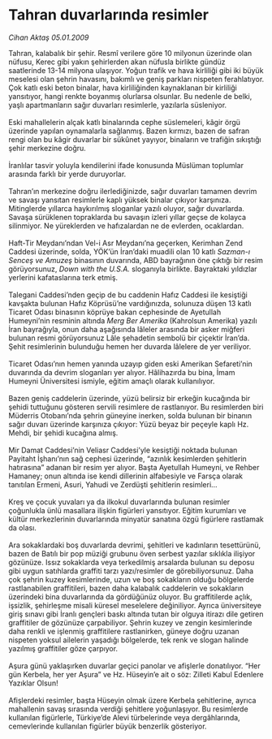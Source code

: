 # Tahran duvarlarında resimler

*Cihan Aktaş 05.01.2009*

<div class="taraf_structure_2col_1zq">
<div class="margen_n">



 <p>Tahran, kalabalık bir şehir. Resmî verilere göre 10 milyonun üzerinde olan nüfusu, Kerec gibi yakın şehirlerden akan nüfusla birlikte gündüz saatlerinde 13-14 milyona ulaşıyor. Yoğun trafik ve hava kirliliği gibi iki büyük meselesi olan şehrin havasını, bakımlı ve geniş parkları nispeten ferahlatıyor. Çok katlı eski beton binalar, hava kirliliğinden kaynaklanan bir kirliliği yansıtıyor, hangi renkte boyanmış olurlarsa olsunlar. Bu nedenle de belki, yaşlı apartmanların sağır duvarları resimlerle, yazılarla süsleniyor. <br/><br/>Eski mahallelerin alçak katlı binalarında cephe süslemeleri, kâgir örgü üzerinde yapılan oynamalarla sağlanmış. Bazen kırmızı, bazen de safran rengi olan bu kâgir duvarlar bir sükûnet yayıyor, binaların ve trafiğin sıkıştığı şehir merkezine doğru. <br/><br/>İranlılar tasvir yoluyla kendilerini ifade konusunda Müslüman toplumlar arasında farklı bir yerde duruyorlar. <br/><br/>Tahran’ın merkezine doğru ilerlediğinizde, sağır duvarları tamamen devrim ve savaşı yansıtan resimlerle kaplı yüksek binalar çıkıyor karşınıza. Mitinglerde yıllarca haykırılmış sloganlar yazılı oluyor, sağır duvarlarda. Savaşa sürüklenen topraklarda bu savaşın izleri yıllar geçse de kolayca silinmiyor. Ne yüreklerden ve hafızalardan ne de evlerden, ocaklardan. <br/><br/>Haft-Tir Meydanı’ndan Vel-i Asr Meydanı’na geçerken, Kerimhan Zend Caddesi üzerinde, solda, YÖK’ün İran’daki muadili olan 10 katlı <i>Sazman-ı Senceş ve Amuzeş</i> binasının duvarında, ABD bayrağının öne çıktığı bir resim görüyorsunuz, <i>Down with the U.S.A.</i> sloganıyla birlikte. Bayraktaki yıldızlar yerlerini kafataslarına terk etmiş. <br/><br/>Talegani Caddesi’nden geçip de bu caddenin Hafız Caddesi ile kesiştiği kavşakta bulunan Hafız Köprüsü’ne vardığınızda, solunuza düşen 13 katlı Ticaret Odası binasının köprüye bakan cephesinde de Ayetullah Humeyni’nin resminin altında <i>Merg Ber Amerika</i> (Kahrolsun Amerika) yazılı İran bayrağıyla, onun daha aşağısında lâleler arasında bir asker miğferi bulunan resmi görüyorsunuz Lâle şehadetin sembolü bir çiçektir İran’da. Şehit resimlerinin bulunduğu hemen her duvarda lâlelere de yer veriliyor. <br/><br/>Ticaret Odası’nın hemen yanında uzayıp giden eski Amerikan Sefareti’nin duvarında da devrim sloganları yer alıyor. Hâlihazırda bu bina, İmam Humeyni Üniversitesi ismiyle, eğitim amaçlı olarak kullanılıyor. <br/><br/>Bazen geniş caddelerin üzerinde, yüzü belirsiz bir erkeğin kucağında bir şehidi tuttuğunu gösteren servili resimlere de rastlanıyor. Bu resimlerden biri Müderris Otobanı’nda şehrin güneyine inerken, solda bulunan bir binanın sağır duvarı üzerinde karşınıza çıkıyor: Yüzü beyaz bir peçeyle kaplı Hz. Mehdi, bir şehidi kucağına almış. <br/><br/>Mir Damat Caddesi’nin Veliasr Caddesi’yle kesiştiği noktada bulunan Payitaht İşhanı’nın sağ cephesi üzerinde, “azınlık kesimlerden şehitlerin hatırasına” adanan bir resim yer alıyor. Başta Ayetullah Humeyni, ve Rehber Hamaney; onun altında ise kendi dillerinin alfabesiyle ve Farsça olarak tanıtılan Ermeni, Asuri, Yahudi ve Zerdüşti şehitlerin resimleri... <br/><br/>Kreş ve çocuk yuvaları ya da ilkokul duvarlarında bulunan resimler çoğunlukla ünlü masallara ilişkin figürleri yansıtıyor. Eğitim kurumları ve kültür merkezlerinin duvarlarında minyatür sanatına özgü figürlere rastlamak da olası. <br/><br/>Ara sokaklardaki boş duvarlarda devrimi, şehitleri ve kadınların tesettürünü, bazen de Batılı bir pop müziği grubunu öven serbest yazılar sıklıkla ilişiyor gözünüze. Issız sokaklarda veya terkedilmiş arsalarda bulunan su deposu gibi uygun satıhlarda graffiti tarzı yazı/resimler de görebiliyorsunuz. Daha çok şehrin kuzey kesimlerinde, uzun ve boş sokakların olduğu bölgelerde rastlanabilen graffitileri, bazen daha kalabalık caddelerin ve sokakların üzerindeki bina duvarlarında da gördüğünüz oluyor. Bu graffitilerde açlık, işsizlik, şehirleşme misali küresel meselelere değiniliyor. Ayrıca üniversiteye giriş sınavı gibi İranlı gençleri baskı altında tutan bir olguya itirazı dile getiren graffitiler de gözünüze çarpabiliyor. Şehrin kuzey ve zengin kesimlerinde daha renkli ve işlenmiş graffitilere rastlanirken, güneye doğru uzanan nispeten yoksul ailelerin yaşadığı bölgelerde, tek renk ve slogan halinde yazılmış graffitiler göze çarpıyor. <br/><br/>Aşura günü yaklaşırken duvarlar geçici panolar ve afişlerle donatılıyor. “Her gün Kerbela, her yer Aşura” ve Hz. Hüseyin’e ait o söz: Zilleti Kabul Edenlere Yazıklar Olsun! <br/><br/>Afişlerdeki resimler, başta Hüseyin olmak üzere Kerbela şehitlerine, ayrıca mahallenin savaş sırasında verdiği şehitlere yoğunlaşıyor. Bu resimlerde kullanılan figürlerle, Türkiye’de Alevi türbelerinde veya dergâhlarında, cemevlerinde kullanılan figürler büyük benzerlik gösteriyor.</p>

<br/>


<div id="taraf_not">
</div>

</div>


</div>
